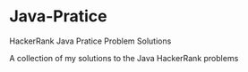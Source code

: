 # Java-Pratice
HackerRank Java Pratice Problem Solutions

A collection of my solutions to the Java HackerRank problems
